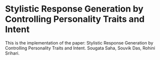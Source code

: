 # Stylistic Response Generation by Controlling Personality Traits and Intent
This is the implementation of the paper: 
Stylistic Response Generation by Controlling Personality Traits and Intent. Sougata Saha, Souvik Das, Rohini Srihari.
